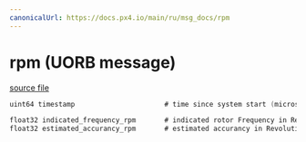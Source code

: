 ```yaml
---
canonicalUrl: https://docs.px4.io/main/ru/msg_docs/rpm
---
```


# rpm (UORB message)



[source file](https://github.com/PX4/PX4-Autopilot/blob/release/1.13/msg/rpm.msg)

```c
uint64 timestamp                      # time since system start (microseconds)

float32 indicated_frequency_rpm       # indicated rotor Frequency in Revolution per minute
float32 estimated_accurancy_rpm       # estimated accurancy in Revolution per minute

```
